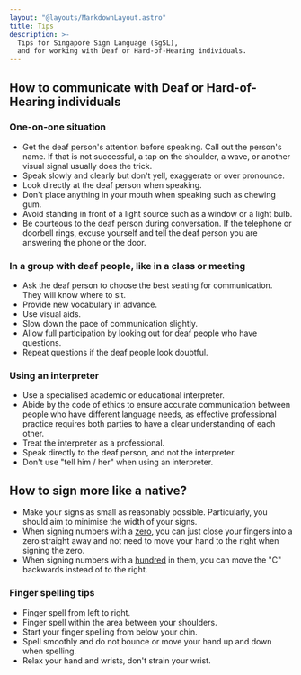 ```yaml
---
layout: "@layouts/MarkdownLayout.astro"
title: Tips
description: >-
  Tips for Singapore Sign Language (SgSL),
  and for working with Deaf or Hard-of-Hearing individuals.
---
```


## How to communicate with Deaf or Hard-of-Hearing individuals

### One-on-one situation

- Get the deaf person's attention before speaking.
  Call out the person's name.
  If that is not successful,
  a tap on the shoulder, a wave,
  or another visual signal usually does the trick.
- Speak slowly and clearly but don't yell, exaggerate or over pronounce.
- Look directly at the deaf person when speaking.
- Don't place anything in your mouth when speaking such as chewing gum.
- Avoid standing in front of a light source such as a window or a light bulb.
- Be courteous to the deaf person during conversation.
  If the telephone or doorbell rings,
  excuse yourself and tell the deaf person
  you are answering the phone or the door.

### In a group with deaf people, like in a class or meeting

- Ask the deaf person to choose the best seating for communication.
  They will know where to sit.
- Provide new vocabulary in advance.
- Use visual aids.
- Slow down the pace of communication slightly.
- Allow full participation by looking out for deaf people who have questions.
- Repeat questions if the deaf people look doubtful.

### Using an interpreter

- Use a specialised academic or educational interpreter.
- Abide by the code of ethics to ensure accurate communication
  between people who have different language needs,
  as effective professional practice requires both parties
  to have a clear understanding of each other.
- Treat the interpreter as a professional.
- Speak directly to the deaf person, and not the interpreter.
- Don't use "tell him / her" when using an interpreter.

## How to sign more like a native?

- Make your signs as small as reasonably possible.
  Particularly, you should aim to minimise the width of your signs.
- When signing numbers with a [zero](../signs/zero),
  you can just close your fingers into a zero straight away and
  not need to move your hand to the right when signing the zero.
- When signing numbers with a [hundred](../signs/100) in them,
  you can move the "C" backwards instead of to the right.

### Finger spelling tips

- Finger spell from left to right.
- Finger spell within the area between your shoulders.
- Start your finger spelling from below your chin.
- Spell smoothly and do not bounce or
  move your hand up and down when spelling.
- Relax your hand and wrists, don't strain your wrist.
